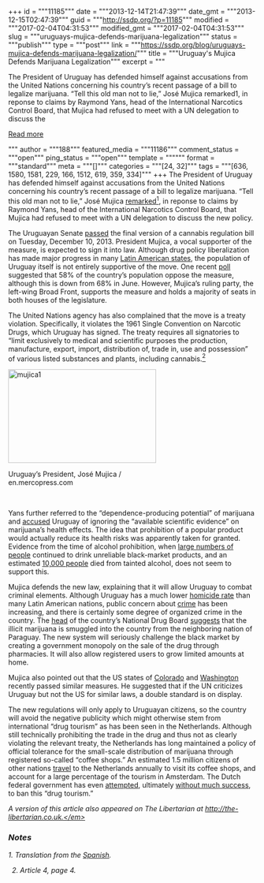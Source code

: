 +++
id = """11185"""
date = """2013-12-14T21:47:39"""
date_gmt = """2013-12-15T02:47:39"""
guid = """http://ssdp.org/?p=11185"""
modified = """2017-02-04T04:31:53"""
modified_gmt = """2017-02-04T04:31:53"""
slug = """uruguays-mujica-defends-marijuana-legalization"""
status = """publish"""
type = """post"""
link = """https://ssdp.org/blog/uruguays-mujica-defends-marijuana-legalization/"""
title = """Uruguay&#039;s Mujica Defends Marijuana Legalization"""
excerpt = """<p>The President of Uruguay has defended himself against accusations from the United Nations concerning his country’s recent passage of a bill to legalize marijuana. “Tell this old man not to lie,” José Mujica remarked1, in reponse to claims by Raymond Yans, head of the International Narcotics Control Board, that Mujica had refused to meet with a UN delegation to discuss the</p>
<div class="h10"></div>
<p><a class="more-link2 flat" href="https://ssdp.org/blog/uruguays-mujica-defends-marijuana-legalization/">Read more</a></p>
"""
author = """188"""
featured_media = """11186"""
comment_status = """open"""
ping_status = """open"""
template = """"""
format = """standard"""
meta = """[]"""
categories = """[24, 32]"""
tags = """[636, 1580, 1581, 229, 166, 1512, 619, 359, 334]"""
+++
The President of Uruguay has defended himself against accusations from the United Nations concerning his country’s recent passage of a bill to legalize marijuana. “Tell this old man not to lie,” José Mujica <a href="http://en.mercopress.com/2013/12/14/pot-fumes-mujica-calls-un-official-liar-after-he-accused-uruguay-of-pirate-attitudes" target="_blank">remarked</a><a href="#notes"><sup>1</sup></a>, in reponse to claims by Raymond Yans, head of the International Narcotics Control Board, that Mujica had refused to meet with a UN delegation to discuss the new policy.

The Uruguayan Senate <a href="http://www.economist.com/blogs/americasview/2013/12/uruguays-cannabis-law" target="_blank">passed</a> the final version of a cannabis regulation bill on Tuesday, December 10, 2013. President Mujica, a vocal supporter of the measure, is expected to sign it into law. Although drug policy liberalization has made major progress in many <a href="http://the-libertarian.co.uk/ecuador-latest-in-latin-america-to-decriminalize-drugs/" target="_blank">Latin American states</a>, the population of Uruguay itself is not entirely supportive of the move. One recent <a href="http://www.economist.com/blogs/americasview/2013/12/uruguays-cannabis-law">poll</a> suggested that 58% of the country&#8217;s population oppose the measure, although this is down from 68% in June. However, Mujica&#8217;s ruling party, the left-wing Broad Front, supports the measure and holds a majority of seats in both houses of the legislature.

The United Nations agency has also complained that the move is a treaty violation. Specifically, it violates the 1961 Single Convention on Narcotic Drugs, which Uruguay has signed. The treaty requires all signatories to “limit exclusively to medical and scientific purposes the production, manufacture, export, import, distribution of, trade in, use and possession” of various listed substances and plants, including cannabis.<a href="#notes"><sup>2</sup></a>

<div id="marijuana_Uruguay" style="width: 310px" class="wp-caption aligncenter"><a href="/assets/2013/12/mujica1.jpg"><img class="alignnone size-medium wp-image-11186" src="http://ssdp.org/assets/2013/12/mujica1-300x190.jpg" alt="mujica1" width="300" height="190" /></a><p class="wp-caption-text">Uruguay&#8217;s President, José Mujica / en.mercopress.com</p></div>

&nbsp;

Yans further referred to the &#8220;dependence-producing potential&#8221; of marijuana and <a href="http://incb.org/documents/Publications/PressRelease/PR2013/press_release_111213.pdf" target="_blank">accused</a> Uruguay of ignoring the “available scientific evidence” on marijuana’s health effects. The idea that prohibition of a popular product would actually reduce its health risks was apparently taken for granted. Evidence from the time of alcohol prohibition, when <a href="http://www.cato.org/pubs/pas/pa-157.html" target="_blank">large numbers of people</a> continued to drink unreliable black-market products, and an estimated <a href="http://www.reuters.com/article/2013/12/03/us-usa-prohibition-idUSBRE9B20D120131203" target="_blank">10,000 people</a> died from tainted alcohol, does not seem to support this.

Mujica defends the new law, explaining that it will allow Uruguay to combat criminal elements. Although Uruguay has a much lower <a href="http://www.insightcrime.org/uruguay-legalization-drugs/uruguays-marijuana-bill-and-organized-crime" target="_blank">homicide rate</a> than many Latin American nations, public concern about <a href="http://www.csmonitor.com/World/Americas/Latin-America-Monitor/2012/0130/Organized-crime-sets-its-sights-on-peaceful-Uruguay" target="_blank">crime</a> has been increasing, and there is certainly some degree of organized crime in the country. The <a href="http://reason.com/archives/2013/12/15/the-architect-of-uruguays-marijuana-lega">head</a> of the country’s National Drug Board <a href="http://www.washingtonpost.com/world/pot-growers-celebrate-as-uruguay-legalizes-cultivation-and-consumption-of-marijuana/2013/10/23/f8044fc6-3bfe-11e3-b0e7-716179a2c2c7_story.html" target="_blank">suggests</a> that the illicit marijuana is smuggled into the country from the neighboring nation of Paraguay. The new system will seriously challenge the black market by creating a government monopoly on the sale of the drug through pharmacies. It will also allow registered users to grow limited amounts at home.

Mujica also pointed out that the US states of <a href="http://www.leg.state.co.us/LCS/Initiative%20Referendum/1112initrefr.nsf/c63bddd6b9678de787257799006bd391/cfa3bae60c8b4949872579c7006fa7ee/$FILE/Amendment%2064%20-%20Use%20&amp;%20Regulation%20of%20Marijuana.pdf" target="_blank">Colorado</a> and <a href="http://sos.wa.gov/_assets/elections/initiatives/i502.pdf" target="_blank">Washington</a> recently passed similar measures. He suggested that if the UN criticizes Uruguay but not the US for similar laws, a double standard is on display.

The new regulations will only apply to Uruguayan citizens, so the country will avoid the negative publicity which might otherwise stem from international “drug tourism” as has been seen in the Netherlands. Although still technically prohibiting the trade in the drug and thus not as clearly violating the relevant treaty, the Netherlands has long maintained a policy of official tolerance for the small-scale distribution of marijuana through registered so-called “coffee shops.” An estimated 1.5 million citizens of other nations <a href="http://www.forbes.com/sites/ceciliarodriguez/2012/04/04/holland-targets-its-drugs-and-death-tourism/" target="_blank">travel</a> to the Netherlands annually to visit its coffee shops, and account for a large percentage of the tourism in Amsterdam. The Dutch federal government has even <a href="http://www.cnn.com/2011/TRAVEL/06/07/amsterdam.pot.shops.ban/index.html" target="_blank">attempted</a>, ultimately <a href="http://www.bbc.co.uk/news/world-europe-20165371" target="_blank">without much success</a>, to ban this “drug tourism.”

<em>A version of this article also appeared on The Libertarian at http://the-libertarian.co.uk.</em>
<h3 id="notes">Notes</h3>
1. Translation from the <a href="http://www.elespectador.com/noticias/elmundo/mujica-reclama-representante-de-onu-no-mienta-articulo-463993">Spanish</a>.

2. Article 4, page 4.
